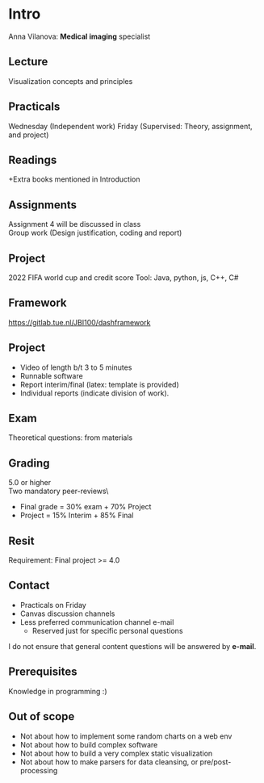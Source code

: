 # Intro

Anna Vilanova: **Medical imaging** specialist

## Lecture
Visualization concepts and principles

## Practicals
Wednesday (Independent work)
Friday (Supervised: Theory, assignment, and project)

## Readings
+Extra books mentioned in Introduction

## Assignments
Assignment 4 will be discussed in class\
Group work (Design justification, coding and report)

## Project
2022 FIFA world cup and credit score
Tool: Java, python, js, C++, C#

## Framework
https://gitlab.tue.nl/JBI100/dashframework

## Project
* Video of length b/t 3 to 5 minutes
* Runnable software
* Report interim/final (latex: template is provided)
* Individual reports (indicate division of work).

## Exam
Theoretical questions: from materials

## Grading
5.0 or higher\
Two mandatory peer-reviews\
* Final grade = 30% exam + 70% Project
* Project = 15% Interim + 85% Final

## Resit
Requirement: Final project >= 4.0 

## Contact
* Practicals on Friday
* Canvas discussion channels
* Less preferred communication channel e-mail
  * Reserved just for specific personal questions

I do not ensure that general content questions will be answered by **e-mail**.

## Prerequisites
Knowledge in programming :)

## Out of scope
- Not about how to implement some random charts on a web env
- Not about how to build complex software
- Not about how to build a very complex static visualization
- Not about how to make parsers for data cleansing, or pre/post-processing
